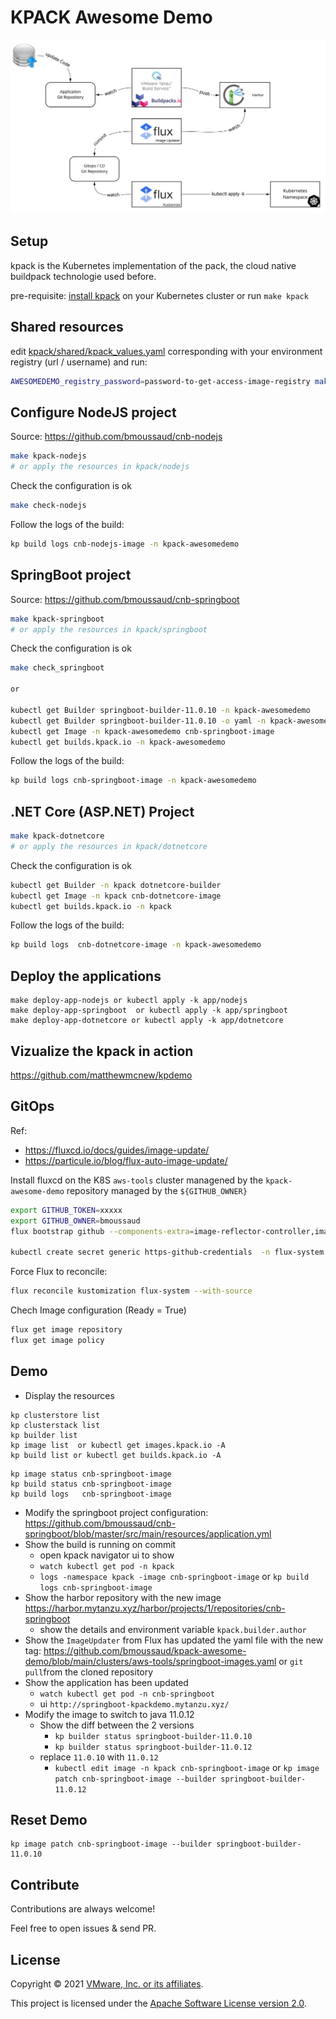 # KPACK Awesome Demo

![Schema](image1.jpg)

## Setup 

kpack is the Kubernetes implementation of the pack, the cloud native buildpack technologie used before.

pre-requisite: [install kpack](https://github.com/pivotal/kpack/blob/main/docs/install.md) on your Kubernetes cluster or run `make kpack`

## Shared resources

edit [kpack/shared/kpack_values.yaml](kpack/shared/kpack_values.yaml) corresponding with your environment registry (url / username) and run:

```bash
AWESOMEDEMO_registry_password=password-to-get-access-image-registry make shared
```

## Configure NodeJS project

Source: https://github.com/bmoussaud/cnb-nodejs

```bash
make kpack-nodejs
# or apply the resources in kpack/nodejs 
```

Check the configuration is ok 

```bash
make check-nodejs
```

Follow the logs of the build:

```bash
kp build logs cnb-nodejs-image -n kpack-awesomedemo
```


## SpringBoot project

Source: https://github.com/bmoussaud/cnb-springboot

```bash
make kpack-springboot
# or apply the resources in kpack/springboot 
```

Check the configuration is ok 

```bash
make check_springboot

or

kubectl get Builder springboot-builder-11.0.10 -n kpack-awesomedemo
kubectl get Builder springboot-builder-11.0.10 -o yaml -n kpack-awesomedemo | bat -l yaml
kubectl get Image -n kpack-awesomedemo cnb-springboot-image 
kubectl get builds.kpack.io -n kpack-awesomedemo
```

Follow the logs of the build:

```bash
kp build logs cnb-springboot-image -n kpack-awesomedemo
```

## .NET Core (ASP.NET) Project

```bash
make kpack-dotnetcore 
# or apply the resources in kpack/dotnetcore 
```

Check the configuration is ok 

```bash
kubectl get Builder -n kpack dotnetcore-builder
kubectl get Image -n kpack cnb-dotnetcore-image
kubectl get builds.kpack.io -n kpack
```

Follow the logs of the build:

```bash
kp build logs  cnb-dotnetcore-image -n kpack-awesomedemo
```

## Deploy the applications

````
make deploy-app-nodejs or kubectl apply -k app/nodejs
make deploy-app-springboot  or kubectl apply -k app/springboot
make deploy-app-dotnetcore or kubectl apply -k app/dotnetcore
````


## Vizualize the kpack in action

https://github.com/matthewmcnew/kpdemo


## GitOps

Ref: 
* https://fluxcd.io/docs/guides/image-update/
* https://particule.io/blog/flux-auto-image-update/

Install fluxcd on the K8S `aws-tools` cluster managened by the `kpack-awesome-demo` repository managed by the `${GITHUB_OWNER}`

```bash
export GITHUB_TOKEN=xxxxx
export GITHUB_OWNER=bmoussaud
flux bootstrap github --components-extra=image-reflector-controller,image-automation-controller --owner=${GITHUB_OWNER} --repository=kpack-awesome-demo --branch=main --path=./clusters/aws-tools --personal --read-write-key 

kubectl create secret generic https-github-credentials  -n flux-system  --from-literal=username=${GITHUB_OWNER} --from-literal=password=${GITHUB_TOKEN}
```

Force Flux to reconcile:

```bash
flux reconcile kustomization flux-system --with-source
```

Chech Image configuration (Ready = True)

```bash
flux get image repository 
flux get image policy
```

## Demo

* Display the resources

````
kp clusterstore list
kp clusterstack list
kp builder list
kp image list  or kubectl get images.kpack.io -A
kp build list or kubectl get builds.kpack.io -A
````

````
kp image status cnb-springboot-image
kp build status cnb-springboot-image
kp build logs   cnb-springboot-image
````

* Modify the springboot project configuration: https://github.com/bmoussaud/cnb-springboot/blob/master/src/main/resources/application.yml
* Show the build is running on commit
  * open kpack navigator ui to show 
  * `watch kubectl get pod -n kpack`
  * `logs -namespace kpack -image cnb-springboot-image` or `kp build logs cnb-springboot-image`
* Show the harbor repository with the new image https://harbor.mytanzu.xyz/harbor/projects/1/repositories/cnb-springboot
  * show the details and environment variable `kpack.builder.author`
* Show the `ImageUpdater` from Flux has updated the yaml file with the new tag: https://github.com/bmoussaud/kpack-awesome-demo/blob/main/clusters/aws-tools/springboot-images.yaml or `git pull`from the cloned repository
* Show the application has been updated
  * `watch kubectl get pod -n cnb-springboot`
  * ui `http://springboot-kpackdemo.mytanzu.xyz/`
* Modify the image to switch to java 11.0.12
  * Show the diff between the 2 versions
    * `kp builder status springboot-builder-11.0.10`  
    * `kp builder status springboot-builder-11.0.12`  
  * replace `11.0.10` with `11.0.12`
    * `kubectl edit image -n kpack cnb-springboot-image` or  `kp image patch cnb-springboot-image --builder springboot-builder-11.0.12`
  
## Reset Demo

````
kp image patch cnb-springboot-image --builder springboot-builder-11.0.10
`````

## Contribute

Contributions are always welcome!

Feel free to open issues & send PR.

## License

Copyright &copy; 2021 [VMware, Inc. or its affiliates](https://vmware.com).

This project is licensed under the [Apache Software License version 2.0](https://www.apache.org/licenses/LICENSE-2.0).
